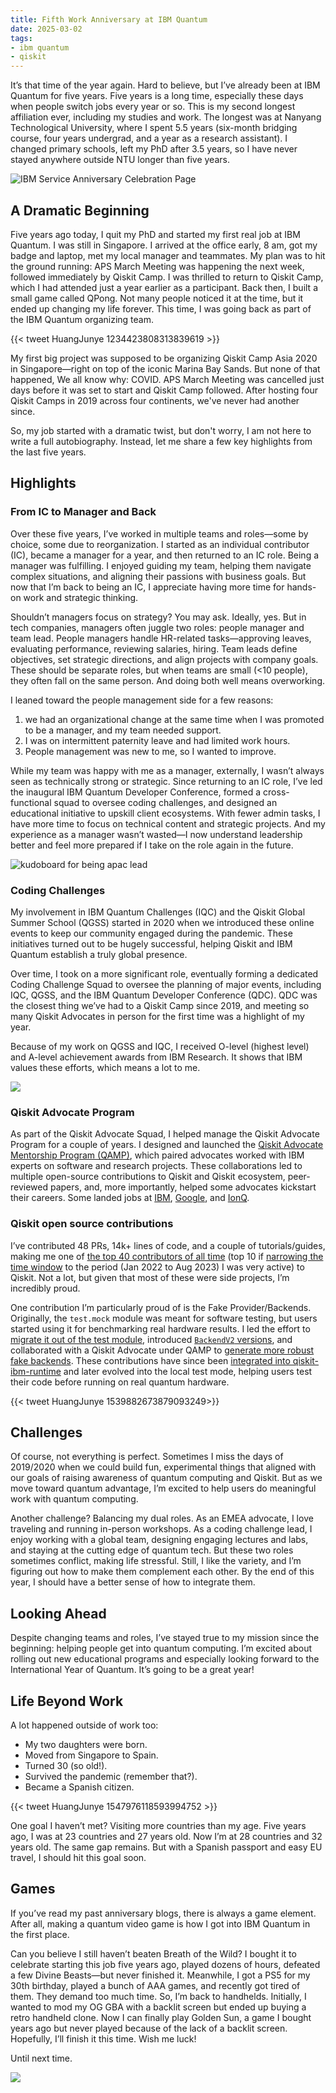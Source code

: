 ```yaml
---
title: Fifth Work Anniversary at IBM Quantum
date: 2025-03-02
tags:
- ibm quantum
- qiskit
---
```


It’s that time of the year again. Hard to believe, but I’ve already been at IBM Quantum for five years. Five years is a long time, especially these days when people switch jobs every year or so. This is my second longest affiliation ever, including my studies and work. The longest was at Nanyang Technological University, where I spent 5.5 years (six-month bridging course, four years undergrad, and a year as a research assistant). I changed primary schools, left my PhD after 3.5 years, so I have never stayed anywhere outside NTU longer than five years.

![IBM Service Anniversary Celebration Page](ibm_service_anniversary_celebration_page.png)

## A Dramatic Beginning

Five years ago today, I quit my PhD and started my first real job at IBM Quantum. I was still in Singapore. I arrived at the office early, 8 am, got my badge and laptop, met my local manager and teammates. My plan was to hit the ground running: APS March Meeting was happening the next week, followed immediately by Qiskit Camp. I was thrilled to return to Qiskit Camp, which I had attended just a year earlier as a participant. Back then, I built a small game called QPong. Not many people noticed it at the time, but it ended up changing my life forever. This time, I was going back as part of the IBM Quantum organizing team.

{{< tweet HuangJunye 1234423808313839619 >}}

My first big project was supposed to be organizing Qiskit Camp Asia 2020 in Singapore—right on top of the iconic Marina Bay Sands. But none of that happened, We all know why: COVID. APS March Meeting was cancelled just days before it was set to start and Qiskit Camp followed. After hosting four Qiskit Camps in 2019 across four continents, we've never had another since.

So, my job started with a dramatic twist, but don't worry, I am not here to write a full autobiography. Instead, let me share a few key highlights from the last five years.

## Highlights

### From IC to Manager and Back

Over these five years, I’ve worked in multiple teams and roles—some by choice, some due to reorganization. I started as an individual contributor (IC), became a manager for a year, and then returned to an IC role. Being a manager was fulfilling. I enjoyed guiding my team, helping them navigate complex situations, and aligning their passions with business goals. But now that I’m back to being an IC, I appreciate having more time for hands-on work and strategic thinking.

Shouldn’t managers focus on strategy? You may ask. Ideally, yes. But in tech companies, managers often juggle two roles: people manager and team lead. People managers handle HR-related tasks—approving leaves, evaluating performance, reviewing salaries, hiring. Team leads define objectives, set strategic directions, and align projects with company goals. These should be separate roles, but when teams are small (<10 people), they often fall on the same person. And doing both well means overworking.

I leaned toward the people management side for a few reasons:

1. we had an organizational change at the same time when I was promoted to be a manager, and my team needed support.
2. I was on intermittent paternity leave and had limited work hours.
3. People management was new to me, so I wanted to improve. 

While my team was happy with me as a manager, externally, I wasn’t always seen as technically strong or strategic. Since returning to an IC role, I’ve led the inaugural IBM Quantum Developer Conference, formed a cross-functional squad to oversee coding challenges, and designed an educational initiative to upskill client ecosystems. With fewer admin tasks, I have more time to focus on technical content and strategic projects. And my experience as a manager wasn’t wasted—I now understand leadership better and feel more prepared if I take on the role again in the future.

![kudoboard for being apac lead](kudoboard_for_being_apac_lead.png)

### Coding Challenges

My involvement in IBM Quantum Challenges (IQC) and the Qiskit Global Summer School (QGSS) started in 2020 when we introduced these online events to keep our community engaged during the pandemic. These initiatives turned out to be hugely successful, helping Qiskit and IBM Quantum establish a truly global presence.

Over time, I took on a more significant role, eventually forming a dedicated Coding Challenge Squad to oversee the planning of major events, including IQC, QGSS, and the IBM Quantum Developer Conference (QDC). QDC was the closest thing we’ve had to a Qiskit Camp since 2019, and meeting so many Qiskit Advocates in person for the first time was a highlight of my year.

Because of my work on QGSS and IQC, I received O-level (highest level) and A-level achievement awards from IBM Research. It shows that IBM values these efforts, which means a lot to me. 

![](qgss_o-level_achievement.png)

### Qiskit Advocate Program

As part of the Qiskit Advocate Squad, I helped manage the Qiskit Advocate Program for a couple of years. I designed and launched the [Qiskit Advocate Mentorship Program (QAMP)](https://github.com/qiskit-advocate/qamp-spring-21), which paired advocates worked with IBM experts on software and research projects. These collaborations led to multiple open-source contributions to Qiskit and Qiskit ecosystem, peer-reviewed papers, and, more importantly, helped some advocates kickstart their careers. Some landed jobs at [IBM](https://www.linkedin.com/in/albertomaldonadoromo/), [Google](https://www.linkedin.com/in/ivan-carvalho/), and [IonQ](https://www.linkedin.com/in/splcher/).

### Qiskit open source contributions

I’ve contributed 48 PRs, 14k+ lines of code, and a couple of tutorials/guides, making me one of [the top 40 contributors of all time](https://github.com/Qiskit/qiskit/graphs/contributors?from=2%2F1%2F2017&to=3%2F1%2F2025) (top 10 if [narrowing the time window](https://github.com/Qiskit/qiskit/graphs/contributors?from=1%2F1%2F2022&to=8%2F1%2F2023) to the period (Jan 2022 to Aug 2023) I was very active) to Qiskit. Not a lot, but given that most of these were side projects, I’m incredibly proud.

One contribution I’m particularly proud of is the Fake Provider/Backends. Originally, the `test.mock` module was meant for software testing, but users started using it for benchmarking real hardware results. I led the effort to [migrate it out of the test module](https://github.com/Qiskit/qiskit/pull/8121), introduced [`BackendV2` versions](https://github.com/Qiskit/qiskit/pull/7643), and collaborated with a Qiskit Advocate under QAMP to [generate more robust fake backends](https://github.com/Qiskit/qiskit/pull/10266). These contributions have since been [integrated into qiskit-ibm-runtime](https://github.com/Qiskit/qiskit-ibm-runtime/pull/1140) and later evolved into the local test mode, helping users test their code before running on real quantum hardware.

{{< tweet HuangJunye 1539882673879093249>}}

## Challenges

Of course, not everything is perfect. Sometimes I miss the days of 2019/2020 when we could build fun, experimental things that aligned with our goals of raising awareness of quantum computing and Qiskit.  But as we move toward quantum advantage, I’m excited to help users do meaningful work with quantum computing.

Another challenge? Balancing my dual roles. As an EMEA advocate, I love traveling and running in-person workshops. As a coding challenge lead, I enjoy working with a global team, designing engaging lectures and labs, and staying at the cutting edge of quantum tech. But these two roles sometimes conflict, making life stressful. Still, I like the variety, and I’m figuring out how to make them complement each other. By the end of this year, I should have a better sense of how to integrate them.

## Looking Ahead

Despite changing teams and roles, I’ve stayed true to my mission since the beginning: helping people get into quantum computing. I’m excited about rolling out new educational programs and especially looking forward to the International Year of Quantum. It’s going to be a great year!

## Life Beyond Work

A lot happened outside of work too:

- My two daughters were born.
- Moved from Singapore to Spain.
- Turned 30 (so old!).
- Survived the pandemic (remember that?).
- Became a Spanish citizen.

{{< tweet HuangJunye 1547976118593994752 >}}

One goal I haven’t met? Visiting more countries than my age. Five years ago, I was at 23 countries and 27 years old. Now I’m at 28 countries and 32 years old. The same gap remains. But with a Spanish passport and easy EU travel, I should hit this goal soon.

## Games

If you’ve read my past anniversary blogs, there is always a game element. After all, making a quantum video game is how I got into IBM Quantum in the first place.

Can you believe I still haven’t beaten Breath of the Wild? I bought it to celebrate starting this job five years ago, played dozens of hours, defeated a few Divine Beasts—but never finished it. Meanwhile, I got a PS5 for my 30th birthday, played a bunch of AAA games, and recently got tired of them. They demand too much time. So, I’m back to handhelds. Initially, I wanted to mod my OG GBA with a backlit screen but ended up buying a retro handheld clone. Now I can finally play Golden Sun, a game I bought years ago but never played because of the lack of a backlit screen. Hopefully, I’ll finish it this time. Wish me luck!

Until next time.

![](golden_sun.jpg)